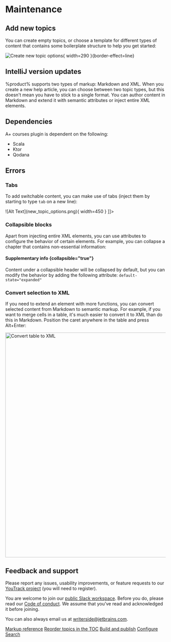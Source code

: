 # Maintenance

<!--Writerside adds this topic when you create a new documentation project.
You can use it as a sandbox to play with Writerside features, and remove it from the TOC when you don't need it anymore.-->

## Add new topics

You can create empty topics, or choose a template for different types of content that contains some boilerplate
structure to help you get started:

![Create new topic options](new_topic_options.png){ width=290 }{border-effect=line}

## IntelliJ version updates

%product% supports two types of markup: Markdown and XML.
When you create a new help article, you can choose between two topic types, but this doesn't mean you have to stick to a
single format.
You can author content in Markdown and extend it with semantic attributes or inject entire XML elements.

## Dependencies

A+ courses plugin is dependent on the following:

* Scala
* Ktor
* Qodana

## Errors

### Tabs

To add switchable content, you can make use of tabs (inject them by starting to type `tab` on a new line):

<tabs>
    <tab title="Markdown">
        <code-block lang="plain text">![Alt Text](new_topic_options.png){ width=450 }</code-block>
    </tab>
    <tab title="Semantic markup">
        <code-block lang="xml">
            <![CDATA[<img src="new_topic_options.png" alt="Alt text" width="450px"/>]]></code-block>
    </tab>
</tabs>

### Collapsible blocks

Apart from injecting entire XML elements, you can use attributes to configure the behavior of certain elements.
For example, you can collapse a chapter that contains non-essential information:

#### Supplementary info {collapsible="true"}

Content under a collapsible header will be collapsed by default,
but you can modify the behavior by adding the following attribute:
`default-state="expanded"`

### Convert selection to XML

If you need to extend an element with more functions, you can convert selected content from Markdown to semantic markup.
For example, if you want to merge cells in a table, it's much easier to convert it to XML than do this in Markdown.
Position the caret anywhere in the table and press <shortcut>Alt+Enter</shortcut>:

<img src="convert_table_to_xml.png" alt="Convert table to XML" width="706" border-effect="line"/>

## Feedback and support

Please report any issues, usability improvements, or feature requests to our
<a href="https://youtrack.jetbrains.com/newIssue?project=WRS">YouTrack project</a>
(you will need to register).

You are welcome to join our
<a href="https://jb.gg/WRS_Slack">public Slack workspace</a>.
Before you do, please read our [Code of conduct](https://www.jetbrains.com/help/writerside/writerside-code-of-conduct.html).
We assume that you’ve read and acknowledged it before joining.

You can also always email us at [writerside@jetbrains.com](mailto:writerside@jetbrains.com).

<seealso>
    <category ref="wrs">
        <a href="https://www.jetbrains.com/help/writerside/markup-reference.html">Markup reference</a>
        <a href="https://www.jetbrains.com/help/writerside/manage-table-of-contents.html">Reorder topics in the TOC</a>
        <a href="https://www.jetbrains.com/help/writerside/local-build.html">Build and publish</a>
        <a href="https://www.jetbrains.com/help/writerside/configure-search.html">Configure Search</a>
    </category>
</seealso>